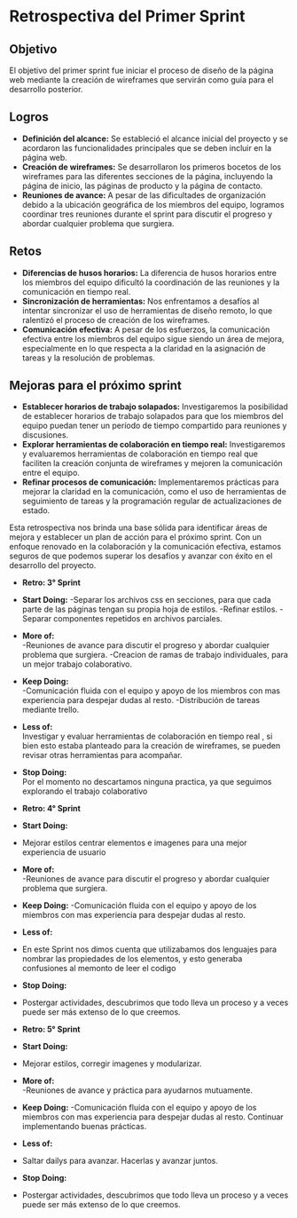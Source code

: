 # Retrospectiva del Primer Sprint

## Objetivo

El objetivo del primer sprint fue iniciar el proceso de diseño de la página web mediante la creación de wireframes que servirán como guía para el desarrollo posterior.

## Logros

- **Definición del alcance:** Se estableció el alcance inicial del proyecto y se acordaron las funcionalidades principales que se deben incluir en la página web.
- **Creación de wireframes:** Se desarrollaron los primeros bocetos de los wireframes para las diferentes secciones de la página, incluyendo la página de inicio, las páginas de producto y la página de contacto.
- **Reuniones de avance:** A pesar de las dificultades de organización debido a la ubicación geográfica de los miembros del equipo, logramos coordinar tres reuniones durante el sprint para discutir el progreso y abordar cualquier problema que surgiera.

## Retos

- **Diferencias de husos horarios:** La diferencia de husos horarios entre los miembros del equipo dificultó la coordinación de las reuniones y la comunicación en tiempo real.
- **Sincronización de herramientas:** Nos enfrentamos a desafíos al intentar sincronizar el uso de herramientas de diseño remoto, lo que ralentizó el proceso de creación de los wireframes.
- **Comunicación efectiva:** A pesar de los esfuerzos, la comunicación efectiva entre los miembros del equipo sigue siendo un área de mejora, especialmente en lo que respecta a la claridad en la asignación de tareas y la resolución de problemas.

## Mejoras para el próximo sprint

- **Establecer horarios de trabajo solapados:** Investigaremos la posibilidad de establecer horarios de trabajo solapados para que los miembros del equipo puedan tener un período de tiempo compartido para reuniones y discusiones.
- **Explorar herramientas de colaboración en tiempo real:** Investigaremos y evaluaremos herramientas de colaboración en tiempo real que faciliten la creación conjunta de wireframes y mejoren la comunicación entre el equipo.
- **Refinar procesos de comunicación:** Implementaremos prácticas para mejorar la claridad en la comunicación, como el uso de herramientas de seguimiento de tareas y la programación regular de actualizaciones de estado.

Esta retrospectiva nos brinda una base sólida para identificar áreas de mejora y establecer un plan de acción para el próximo sprint. Con un enfoque renovado en la colaboración y la comunicación efectiva, estamos seguros de que podemos superar los desafíos y avanzar con éxito en el desarrollo del proyecto.

- **Retro: 3° Sprint**

- **Start Doing:**
-Separar los archivos css en secciones, para que cada parte de las páginas tengan su propia hoja de estilos.
-Refinar estilos.
-Separar componentes repetidos en archivos parciales.
- **More of:**  
-Reuniones de avance para discutir el progreso y abordar cualquier problema que surgiera.
-Creacion de ramas de trabajo individuales, para un mejor trabajo colaborativo.

- **Keep Doing:**  
-Comunicación fluida con el equipo y apoyo de los miembros con mas experiencia para despejar dudas al resto.
-Distribución de tareas mediante trello.
- **Less of:**  
Investigar y evaluar herramientas de colaboración en tiempo real , si bien esto estaba planteado para la creación de wireframes, se pueden revisar otras herramientas para acompañar.
- **Stop Doing:**  
Por el momento no descartamos ninguna practica, ya que seguimos explorando el trabajo colaborativo


- **Retro: 4° Sprint**

- **Start Doing:**

- Mejorar estilos centrar elementos e imagenes para una mejor experiencia de usuario

- **More of:**  
-Reuniones de avance para discutir el progreso y abordar cualquier problema que surgiera.

- **Keep Doing:** 
-Comunicación fluida con el equipo y apoyo de los miembros con mas experiencia para despejar dudas al resto.

- **Less of:**  
- En este Sprint nos dimos cuenta que utilizabamos dos lenguajes para nombrar las propiedades de los elementos, y esto generaba confusiones al memonto de leer el codigo


- **Stop Doing:**  

- Postergar actividades, descubrimos que todo lleva un proceso y a veces puede ser más extenso de lo que creemos.

- **Retro: 5° Sprint**

- **Start Doing:**

- Mejorar estilos, corregir imagenes y modularizar.

- **More of:**  
-Reuniones de avance y práctica para ayudarnos mutuamente.

- **Keep Doing:** 
-Comunicación fluida con el equipo y apoyo de los miembros con mas experiencia para despejar dudas al resto. Continuar implementando buenas prácticas.

- **Less of:**  
- Saltar dailys para avanzar. Hacerlas y avanzar juntos.


- **Stop Doing:**  

- Postergar actividades, descubrimos que todo lleva un proceso y a veces puede ser más extenso de lo que creemos.


